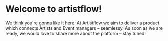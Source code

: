 # Welcome to artistflow!

We think you're gonna like it here. At Artistflow we aim to deliver a product which connects Artists and Event managers – seamlessy.
As soon as we are ready, we would love to share more about the platform – stay tuned!
